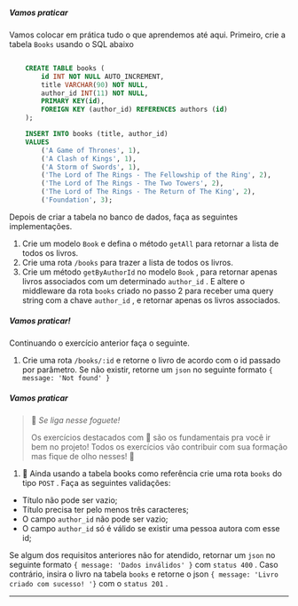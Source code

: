 ##### Vamos praticar

Vamos colocar em prática tudo o que aprendemos até aqui. Primeiro, crie a tabela  `Books`  usando o SQL abaixo

```sql

    CREATE TABLE books (
        id INT NOT NULL AUTO_INCREMENT,
        title VARCHAR(90) NOT NULL,
        author_id INT(11) NOT NULL,
        PRIMARY KEY(id),
        FOREIGN KEY (author_id) REFERENCES authors (id)
    );

    INSERT INTO books (title, author_id)
    VALUES
        ('A Game of Thrones', 1),
        ('A Clash of Kings', 1),
        ('A Storm of Swords', 1),
        ('The Lord of The Rings - The Fellowship of the Ring', 2),
        ('The Lord of The Rings - The Two Towers', 2),
        ('The Lord of The Rings - The Return of The King', 2),
        ('Foundation', 3);
```

Depois de criar a tabela no banco de dados, faça as seguintes implementações.

1.  Crie um modelo  `Book`  e defina o método  `getAll`  para retornar a lista de todos os livros.
2.  Crie uma rota  `/books`  para trazer a lista de todos os livros.
3.  Crie um método  `getByAuthorId`  no modelo  `Book`  , para retornar apenas livros associados com um determinado  `author_id`  . E altere o middleware da rota  `books`  criado no passo 2 para receber uma query string com a chave  `author_id`  , e retornar apenas os livros associados.

##### Vamos praticar!

Continuando o exercício anterior faça o seguinte.

1.  Crie uma rota  `/books/:id`  e retorne o livro de acordo com o id passado por parâmetro. Se não existir, retorne um  `json`  no seguinte formato  `{ message: 'Not found' }`

##### Vamos praticar

> 🚀  _Se liga nesse foguete!_
> 
> Os exercícios destacados com 🚀 são os fundamentais pra você ir bem no projeto! Todos os exercícios vão contribuir com sua formação mas fique de olho nesses! 👀

1.  🚀 Ainda usando a tabela books como referência crie uma rota  `books`  do tipo  `POST`  . Faça as seguintes validações:

-   Título não pode ser vazio;
-   Título precisa ter pelo menos três caracteres;
-   O campo  `author_id`  não pode ser vazio;
-   O campo  `author_id`  só é válido se existir uma pessoa autora com esse id;

Se algum dos requisitos anteriores não for atendido, retornar um  `json`  no seguinte formato  `{ message: 'Dados inválidos' }`  com  `status 400`  . Caso contrário, insira o livro na tabela  `books`  e retorne o json  `{ message: 'Livro criado com sucesso! '}`  com o  `status 201`  .

----------
